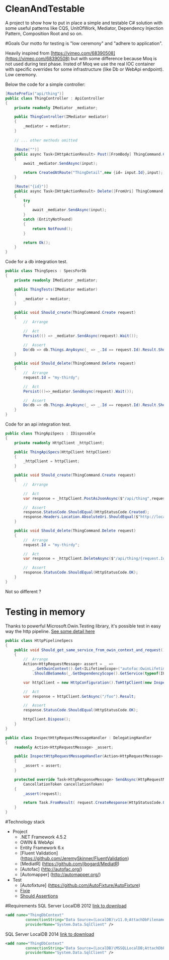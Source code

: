 # CleanAndTestable
A project to show how to put in place a simple and testable C# solution with some useful patterns like CQS, UnitOfWork, Mediator,  Dependency Injection Pattern, Composition Root and so on.

#Goals
Our motto for testing is "low ceremony" and "adhere to application".

Heavily inspired from [https://vimeo.com/68390508](https://vimeo.com/68390508) but with some difference because Moq is not used during test phase. Insted of Moq we use the real IOC container with specific overrides for some infrastructure (like Db or WebApi endpoint).
Low ceremony.

Below the code for a simple controller:

```c#
[RoutePrefix("api/thing")]
public class ThingController : ApiController
{
    private readonly IMediator _mediator;

    public ThingController(IMediator mediator)
    {
        _mediator = mediator;
    }
    
    // ... other methods omitted

    [Route("")]
    public async Task<IHttpActionResult> Post([FromBody] ThingCommand.Create input)
    {
        await _mediator.SendAsync(input);

        return CreatedAtRoute("ThingDetail",new {id= input.Id},input);
    }

    [Route("{id}")]
    public async Task<IHttpActionResult> Delete([FromUri] ThingCommand.Delete input)
    {
        try
        {
            await _mediator.SendAsync(input);
        }
        catch (EntityNotFound)
        {
            return NotFound();
        }

        return Ok();
    }
}
```

Code for a db integration test.

```c#
public class ThingSpecs : SpecsForDb
{
    private readonly IMediator _mediator;

    public ThingTests(IMediator mediator)
    {
        _mediator = mediator;
    }

    public void Should_create(ThingCommand.Create request)
    {
        //  Arrange

        //  Act
        Persist(() => _mediator.SendAsync(request).Wait());

        //  Assert
        Do(db => db.Things.AnyAsync(_ => _.Id == request.Id).Result.ShouldBeTrue());
    }

    public void Should_delete(ThingCommand.Delete request)
    {
        //  Arrange
        request.Id = "my-thirdy";

        //  Act
        Persist(()=>_mediator.SendAsync(request).Wait());

        //  Assert
        Do(db => db.Things.AnyAsync(_ => _.Id == request.Id).Result.ShouldBeFalse());
    }
}
```

Code for an api integration test.

```c#
public class ThingApiSpecs : IDisposable
{
    private readonly HttpClient _httpClient;

    public ThingApiSpecs(HttpClient httpClient)
    {
        _httpClient = httpClient;
    }

    public void Should_create(ThingCommand.Create request)
    {
        //  Arrange

        //  Act
        var response = _httpClient.PostAsJsonAsync($"/api/thing",request).Result;

        //  Assert
        response.StatusCode.ShouldEqual(HttpStatusCode.Created);
        response.Headers.Location.AbsoluteUri.ShouldEqual($"http://localhost/api/thing/{request.Id}");
    }

    public void Should_delete(ThingCommand.Delete request)
    {
        //  Arrange
        request.Id = "my-thirdy";

        //  Act
        var response = _httpClient.DeleteAsync($"/api/thing/{request.Id}").Result;

        //  Assert
        response.StatusCode.ShouldEqual(HttpStatusCode.OK);
    }
}
```
Not so different ?

# Testing in memory

Thanks to powerful Microsoft.Owin.Testing library, it's possible test in easy way the http pipeline.
[See some detail here](https://github.com/lucamilan/CleanAndTestable/blob/master/Thing.Tests/Integration/Api/HttpExtensions.cs)

```c#
public class HttpPipelineSpecs
{
    public void Should_get_same_service_from_owin_context_and_request()
    {
        //  Arrange
        Action<HttpRequestMessage> assert = _ => 
            _.GetOwinContext().Get<ILifetimeScope>("autofac:OwinLifetimeScope").Resolve<IUnitOfWork>()
            .ShouldBeSameAs(_.GetDependencyScope().GetService(typeof(IUnitOfWork)));

        var httpClient = new HttpConfiguration().ToHttpClient(new InspectHttpRequestMessageHandler(assert));

        //  Act
        var response = httpClient.GetAsync("/foo").Result;

        //  Assert
        response.StatusCode.ShouldEqual(HttpStatusCode.OK);

        httpClient.Dispose();
    }
}

public class InspectHttpRequestMessageHandler : DelegatingHandler
{
    readonly Action<HttpRequestMessage> _assert;

    public InspectHttpRequestMessageHandler(Action<HttpRequestMessage> assert)
    {
        _assert = assert;
    }

    protected override Task<HttpResponseMessage> SendAsync(HttpRequestMessage request,
        CancellationToken cancellationToken)
    {
        _assert(request);

        return Task.FromResult( request.CreateResponse(HttpStatusCode.OK) );
    }
}
```


#Technology stack
* Project
    * .NET Framework 4.5.2  
    * OWIN & WebApi
    * Entity Framework 6.x
    * [Fluent Validation] (https://github.com/JeremySkinner/FluentValidation)
    * [MediatR] (https://github.com/jbogard/MediatR)
    * [Autofac] (http://autofac.org/)
    * [Automapper] (http://automapper.org/)
* Test
    * [Autofixture] (https://github.com/AutoFixture/AutoFixture)
    * [Fixie](https://fixie.github.io/)
    * [Should Assertions](https://github.com/erichexter/Should)

#Requirements
SQL Server LocalDB 2012 [link to download](http://www.microsoft.com/en-us/download/details.aspx?id=29062)

```xml
<add name="ThingDbContext"
         connectionString="Data Source=(LocalDB)\v11.0;AttachDbFilename=|DataDirectory|\Thing.mdf;Integrated Security=True"
         providerName="System.Data.SqlClient" />
```
SQL Server LocalDB 2014  [link to download](https://www.microsoft.com/en-US/download/details.aspx?id=42299)

```xml
<add name="ThingDbContext"
         connectionString="Data Source=(LocalDB)\MSSQLLocalDB;AttachDbFilename=|DataDirectory|\Thing.mdf;Integrated Security=True"
         providerName="System.Data.SqlClient" />
```


